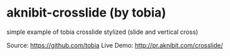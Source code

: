aknibit-crosslide (by tobia)
=================

simple example of tobia crosslide stylized (slide and vertical cross)

Source: https://github.com/tobia
Live Demo: http://pr.aknibit.com/crosslide/